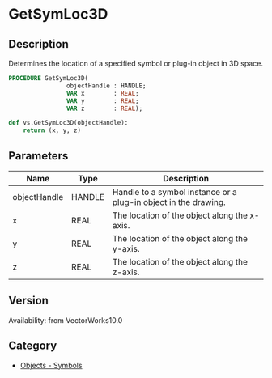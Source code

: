 # GetSymLoc3D

## Description
Determines the location of a specified symbol or plug-in object in 3D space.

```pascal
PROCEDURE GetSymLoc3D(
				objectHandle : HANDLE;
				VAR x        : REAL;
				VAR y        : REAL;
				VAR z        : REAL);
```

```python
def vs.GetSymLoc3D(objectHandle):
    return (x, y, z)
```

## Parameters
|Name|Type|Description|
|---|---|---|
|objectHandle|HANDLE|Handle to a symbol instance or a plug-in object in the drawing.|
|x|REAL|The location of the object along the x-axis.|
|y|REAL|The location of the object along the y-axis.|
|z|REAL|The location of the object along the z-axis.|

## Version
Availability: from VectorWorks10.0

## Category
* [Objects - Symbols](../Categories/Objects%20-%20Symbols.md)
